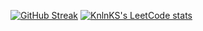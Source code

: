 [![GitHub Streak](https://streak-stats.demolab.com?user=FxFurEN&theme=tokyonight&hide_border=true&date_format=M%20j%5B%2C%20Y%5D&mode=daily&card_width=380)](https://git.io/streak-stats)     [![KnlnKS's LeetCode stats](https://leetcode-stats-six.vercel.app/api?username=FxFurEN1&theme=dark)](https://github.com/KnlnKS/leetcode-stats)


<!--
**FxFurEN/FxFurEN** is a ✨ _special_ ✨ repository because its `README.md` (this file) appears on your GitHub profile.

Here are some ideas to get you started:

- 🔭 I’m currently working on ...
- 🌱 I’m currently learning ...
- 👯 I’m looking to collaborate on ...
- 🤔 I’m looking for help with ...
- 💬 Ask me about ...
- 📫 How to reach me: ...
- 😄 Pronouns: ...
- ⚡ Fun fact: ...
-->
